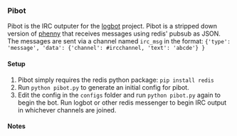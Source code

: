 ### Pibot
Pibot is the IRC outputer for the [logbot](https://github.com/kafitz/logbot) project. Pibot 
is a stripped down version of [phenny](http://inamidst.com/phenny/) that receives messages 
using redis' pubsub as JSON. The messages are sent via a channel named ```irc_msg``` in the 
format:
```{'type': 'message', 'data': {'channel': #ircchannel, 'text': 'abcde'} }```

#### Setup
1. Pibot simply requires the redis python package:
```pip install redis```
2. Run ```python pibot.py``` to generate an initial config for pibot.
3. Edit the config in the ```configs``` folder and run ```python pibot.py``` again to begin the bot.
Run logbot or other redis messenger to begin IRC output in whichever channels are joined.

#### Notes
